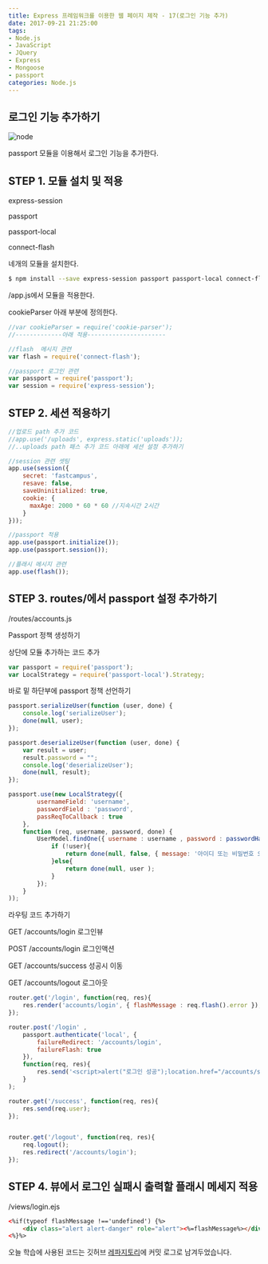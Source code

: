 ```yaml
---
title: Express 프레임워크를 이용한 웹 페이지 제작 - 17(로그인 기능 추가)
date: 2017-09-21 21:25:00
tags: 
- Node.js
- JavaScript
- JQuery
- Express
- Mongoose
- passport
categories: Node.js
---
```


## **로그인 기능 추가하기**

![node](/images/node.png)

passport 모듈을 이용해서 로그인 기능을 추가한다.

## STEP 1. 모듈 설치 및 적용

express-session

passport

passport-local

connect-flash

네개의 모듈을 설치한다.

```bash
$ npm install --save express-session passport passport-local connect-flash
```

/app.js에서 모듈을 적용한다.

cookieParser 아래 부분에 정의한다.

```javascript
//var cookieParser = require('cookie-parser');
//-------------아래 적용----------------------

//flash  메시지 관련
var flash = require('connect-flash');

//passport 로그인 관련
var passport = require('passport');
var session = require('express-session');
```
## STEP 2. 세션 적용하기

```javascript
//업로드 path 추가 코드
//app.use('/uploads', express.static('uploads'));
//..uploads path 패스 추가 코드 아래에 세션 설정 추가하기

//session 관련 셋팅
app.use(session({
    secret: 'fastcampus',
    resave: false,
    saveUninitialized: true,
    cookie: {
      maxAge: 2000 * 60 * 60 //지속시간 2시간
    }
}));

//passport 적용
app.use(passport.initialize());
app.use(passport.session());

//플래시 메시지 관련
app.use(flash());
```

## STEP 3. routes/에서 passport 설정 추가하기

/routes/accounts.js

Passport 정책 생성하기

상단에 모듈 추가하는 코드 추가

```javascript
var passport = require('passport');
var LocalStrategy = require('passport-local').Strategy;
```

바로 밑 하단부에 passport 정책 선언하기
```javascript
passport.serializeUser(function (user, done) {
    console.log('serializeUser');
    done(null, user);
});

passport.deserializeUser(function (user, done) {
    var result = user;
    result.password = "";
    console.log('deserializeUser');
    done(null, result);
});

passport.use(new LocalStrategy({
        usernameField: 'username',
        passwordField : 'password',
        passReqToCallback : true
    },
    function (req, username, password, done) {
        UserModel.findOne({ username : username , password : passwordHash(password) }, function (err,user) {
            if (!user){
                return done(null, false, { message: '아이디 또는 비밀번호 오류 입니다.' });
            }else{
                return done(null, user );
            }
        });
    }
));
```

라우팅 코드 추가하기

GET /accounts/login 로그인뷰

POST /accounts/login 로그인액션

GET /accounts/success 성공시 이동

GET /accounts/logout 로그아웃

```javascript
router.get('/login', function(req, res){
    res.render('accounts/login', { flashMessage : req.flash().error });
});

router.post('/login' ,
    passport.authenticate('local', {
        failureRedirect: '/accounts/login',
        failureFlash: true
    }),
    function(req, res){
        res.send('<script>alert("로그인 성공");location.href="/accounts/success";</script>');
    }
);

router.get('/success', function(req, res){
    res.send(req.user);
});


router.get('/logout', function(req, res){
    req.logout();
    res.redirect('/accounts/login');
});
```

## STEP 4. 뷰에서 로그인 실패시 출력할 플래시 메세지 적용

/views/login.ejs

```html
<%if(typeof flashMessage !=='undefined') {%>
    <div class="alert alert-danger" role="alert"><%=flashMessage%></div>
<%}%>
```

오늘 학습에 사용된 코드는 깃허브 [레파지토리](https://github.com/xmfpes/node-project/commit/16df731ff28b52f2b803da5633ccdd2c35e19936)에 커밋 로그로 남겨두었습니다.

